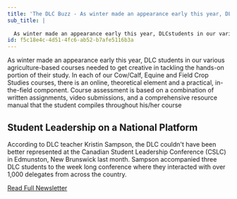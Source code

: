 ```yaml
---
title: 'The DLC Buzz - As winter made an appearance early this year, DLC students in our various agriculture-based courses'
sub_title: |
  
  As winter made an appearance early this year, DLCstudents in our various agriculture-based courses needed to get creative in tackling the hands-on portion of their study.
id: f5c18e4c-4d51-4fc6-ab52-b7afe5116b3a
---
```

<p>As winter made an appearance early this year, DLC students in our various
agriculture-based courses needed to get creative in tackling the hands-on
portion of their study. In each of our Cow/Calf, Equine and Field Crop Studies
courses, there is an online, theoretical element and a practical, in-the-field
component. Course assessment is based on a combination of written
assignments, video submissions, and a comprehensive resource manual that
the student compiles throughout his/her course
</p>
<h2>Student Leadership on a
National Platform
<br></h2>
<p>According to DLC teacher Kristin Sampson, the DLC couldn't
have been better represented at the Canadian Student
Leadership Conference (CSLC) in Edmunston, New Brunswick
last month.
Sampson accompanied three DLC students to the week long
conference where they interacted with over 1,000 delegates
from across the country.
</p>
<p><a href="assets/files/DLC-Buzz-(Oct-2016).pdf" target="_blank">Read Full Newsletter</a>
</p>